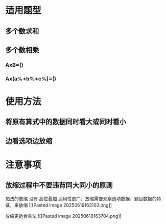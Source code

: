 # 适用题型
## 多个数求和
## 多个数相乘
### AxB=()
### Ax(a%+b%+c%)=()
# 使用方法
## 将原有算式中的数据同时看大或同时看小
## 边看选项边放缩
# 注意事项
## 放缩过程中不要违背同大同小的原则

加法的放缩 没有 高位叠加 适用性更广，放缩需要观察选项数据、题目数据的特征，来放缩
![[Pasted image 20250619163103.png]]

放缩更适合乘法
![[Pasted image 20250619163704.png]]
